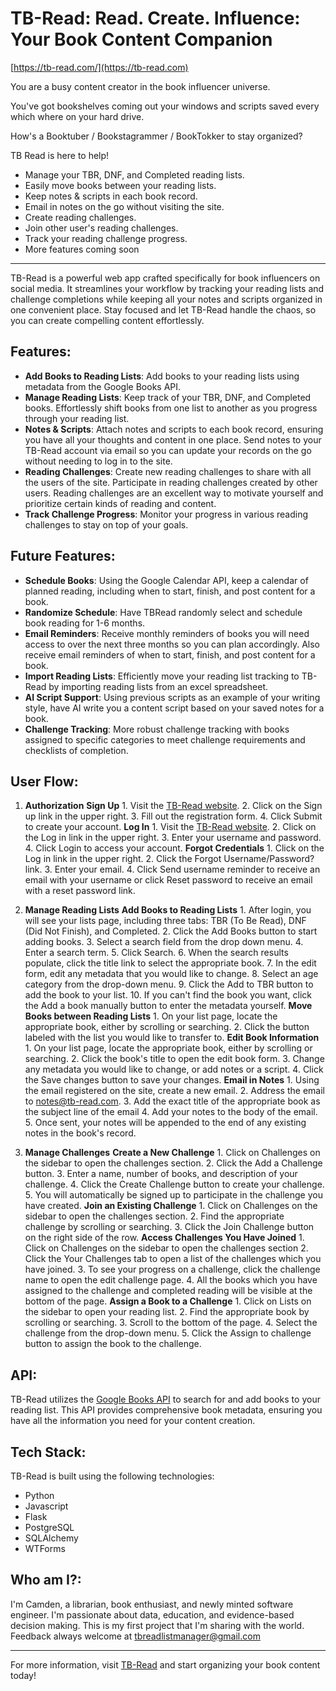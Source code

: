 # TB-Read: Read. Create. Influence: Your Book Content Companion
[https://tb-read.com/](https://tb-read.com)

You are a busy content creator in the book influencer universe.

You've got bookshelves coming out your windows and scripts saved every which where on your hard drive.

How's a Booktuber / Bookstagrammer / BookTokker to stay organized?

TB Read is here to help!

- Manage your TBR, DNF, and Completed reading lists.
- Easily move books between your reading lists.
- Keep notes & scripts in each book record.
- Email in notes on the go without visiting the site.
- Create reading challenges.
- Join other user's reading challenges.
- Track your reading challenge progress.
- More features coming soon

___

TB-Read is a powerful web app crafted specifically for book influencers on social media. It streamlines your workflow by tracking your reading lists and challenge completions while keeping all your notes and scripts organized in one convenient place. Stay focused and let TB-Read handle the chaos, so you can create compelling content effortlessly.

## Features: 
- **Add Books to Reading Lists**: Add books to your reading lists using metadata from the Google Books API. 
- **Manage Reading Lists**: Keep track of your TBR, DNF, and Completed books. Effortlessly shift books from one list to another as you progress through your reading list. 
- **Notes & Scripts**: Attach notes and scripts to each  book record, ensuring you have all your thoughts and content in one place. Send notes to your TB-Read account via email so you can update your records on the go without needing to log in to the site. 
- **Reading Challenges**: Create new reading challenges to share with all the users of the site. Participate in reading challenges created by other users. Reading challenges are an excellent way to motivate yourself and prioritize certain kinds of reading and content. 
- **Track Challenge Progress**: Monitor your progress in various reading challenges to stay on top of your goals. 

## Future Features: 
- **Schedule Books**: Using the Google Calendar API, keep a calendar of planned reading, including when to start, finish, and post content for a book. 
- **Randomize Schedule**: Have TBRead randomly select and schedule book reading for 1-6 months. 
- **Email Reminders**: Receive monthly reminders of books you will need access to over the next three months so you can plan accordingly. Also receive email reminders of when to start, finish, and post content for a book. 
- **Import Reading Lists**: Efficiently move your reading list tracking to TB-Read by importing reading lists from an excel spreadsheet. 
- **AI Script Support**: Using previous scripts as an example of your writing style, have AI write you a content script based on your saved notes for a book. 
- **Challenge Tracking**: More robust challenge tracking with books assigned to specific categories to meet challenge requirements and checklists of completion. 

## User Flow: 
1. **Authorization**
**Sign Up**
        1. Visit the [TB-Read website](https://tb-read.com).
        2. Click on the Sign up link in the upper right.
        3. Fill out the registration form. 
        4. Click Submit to create your account.
**Log In**
        1. Visit the [TB-Read website](https://tb-read.com).
        2. Click on the Log in link in the upper right. 
        3. Enter your username and password. 
        4. Click Login to access your account. 
**Forgot Credentials**
        1. Click on the Log in link in the upper right.
        2. Click the Forgot Username/Password? link. 
        3. Enter your email. 
        4. Click Send username reminder to receive an email with your username or click Reset password to receive an email with a reset password link. 

2. **Manage Reading Lists**
**Add Books to Reading Lists**
        1. After login, you will see your lists page, including three tabs: TBR (To Be Read), DNF (Did Not Finish), and Completed. 
        2. Click the Add Books button to start adding books.
        3. Select a search field from the drop down menu. 
        4. Enter a search term. 
        5. Click Search. 
        6. When the search results populate, click the title link to select the appropriate book. 
        7. In the edit form, edit any metadata that you would like to change. 
        8. Select an age category from the drop-down menu. 
        9. Click the Add to TBR button to add the book to your list. 
        10. If you can't find the book you want, click the Add a book manually button to enter the metadata yourself. 
**Move Books between Reading Lists**
        1. On your list page, locate the appropriate book, either by scrolling or searching. 
        2. Click the button labeled with the list you would like to transfer to. 
**Edit Book Information**
        1. On your list page, locate the appropriate book, either by scrolling or searching. 
        2. Click the book's title to open the edit book form. 
        3. Change any metadata you would like to change, or add notes or a script. 
        4. Click the Save changes button to save your changes. 
**Email in Notes**
        1. Using the email registered on the site, create a new email. 
        2. Address the email to notes@tb-read.com.
        3. Add the exact title of the appropriate book as the subject line of the email
        4. Add your notes to the body of the email. 
        5. Once sent, your notes will be appended to the end of any existing notes in the book's record. 

3. **Manage Challenges**
**Create a New Challenge**
        1. Click on Challenges on the sidebar to open the challenges section. 
        2. Click the Add a Challenge button. 
        3. Enter a name, number of books, and description of your challenge. 
        4. Click the Create Challenge button to create your challenge. 
        5. You will automatically be signed up to participate in the challenge you have created. 
**Join an Existing Challenge**
        1. Click on Challenges on the sidebar to open the challenges section.
        2. Find the appropriate challenge by scrolling or searching. 
        3. Click the Join Challenge button on the right side of the row. 
**Access Challenges You Have Joined**
        1. Click on Challenges on the sidebar to open the challenges section
        2. Click the Your Challenges tab to open a list of the challenges which you have joined. 
        3. To see your progress on a challenge, click the challenge name to open the edit challenge page. 
        4. All the books which you have assigned to the challenge and completed reading will be visible at the bottom of the page. 
**Assign a Book to a Challenge**
        1. Click on Lists on the sidebar to open your reading list. 
        2. Find the appropriate book by scrolling or searching. 
        3. Scroll to the bottom of the page. 
        4. Select the challenge from the drop-down menu. 
        5. Click the Assign to challenge button to assign the book to the challenge. 

## API:  
TB-Read utilizes the [Google Books API](https://developers.google.com/books) to search for and add books to your reading list. This API provides comprehensive book metadata, ensuring you have all the information you need for your content creation.  

## Tech Stack:
TB-Read is built using the following technologies: 
- Python
- Javascript
- Flask
- PostgreSQL
- SQLAlchemy
- WTForms

## Who am I?: 
I'm Camden, a librarian, book enthusiast, and newly minted software engineer. I'm passionate about data, education, and evidence-based decision making. This is my first project that I'm sharing with the world. Feedback always welcome at tbreadlistmanager@gmail.com

___

For more information, visit [TB-Read](https://tb-read.com) and start organizing your book content today!
